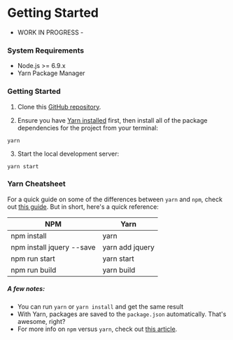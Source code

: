 # Getting Started

- WORK IN PROGRESS -

### System Requirements

- Node.js >= 6.9.x
- Yarn Package Manager

### Getting Started

1. Clone this [GitHub repository](https://github.com/JesseNoseworthy/react_portfolio). 

2. Ensure you have [Yarn installed](https://yarnpkg.com/en/docs/instal) first, then install all of the package dependencies for the project from your terminal:

```
yarn
```

3. Start the local development server:

```
yarn start
```

### Yarn Cheatsheet

For a quick guide on some of the differences between `yarn` and `npm`, check out [this guide](https://yarnpkg.com/lang/en/docs/migrating-from-npm/#toc-cli-commands-comparison). But in short, here's a quick reference:

| NPM                       | Yarn                  |
|---------------------------|-----------------------|
| npm install               |  yarn || yarn install |
| npm install jquery --save | yarn add jquery       |
| npm run start             | yarn start            |
| npm run build             | yarn build            |

##### A few notes:
- You can run `yarn` or `yarn install` and get the same result
- With Yarn, packages are saved to the `package.json` automatically. That's awesome, right?
- For more info on `npm` versus `yarn`, check out [this article](https://scotch.io/tutorials/yarn-package-manager-an-improvement-over-npm).
